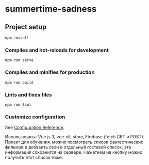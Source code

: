 # summertime-sadness

## Project setup
```
npm install
```

### Compiles and hot-reloads for development
```
npm run serve
```

### Compiles and minifies for production
```
npm run build
```

### Lints and fixes files
```
npm run lint
```

### Customize configuration
See [Configuration Reference](https://cli.vuejs.org/config/).

Использованы: Vue js 3, vue-cli, store, Firebase (fetch GET и POST).
Проект для обучения, можно посмотреть список фантастических фильмов и добавить свои в отдельный гостевой список, эта информация сохранится на сервере. Нажатием на кнопку можно получить этот список тоже.
